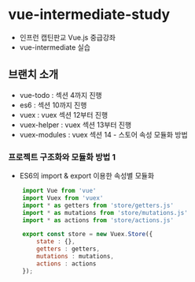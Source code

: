 # vue-intermediate-study
- 인프런 캡틴판교 Vue.js 중급강좌
- vue-intermediate 실습

## 브랜치 소개
- vue-todo : 섹션 4까지 진행
- es6 : 섹션 10까지 진행
- vuex : vuex 섹션 12부터 진행
- vuex-helper : vuex 섹션 13부터 진행
- vuex-modules : vuex 섹션 14 - 스토어 속성 모듈화 방법

### 프로젝트 구조화와 모듈화 방법 1
- ES6의 import & export 이용한 속성별 모듈화
```javascript
    import Vue from 'vue'
    import Vuex from 'vuex'
    import * as getters from 'store/getters.js'
    import * as mutations from 'store/mutations.js'
    import * as actions from 'store/actions.js'

    export const store = new Vuex.Store({
        state : {},
        getters : getters,
        mutations : mutations,
        actions : actions
    });
```